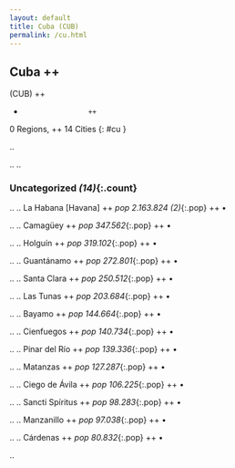 ```yaml
---
layout: default
title: Cuba (CUB)
permalink: /cu.html
---
```



## Cuba   ++
(CUB)  ++
-                     ++
0 Regions, ++
14 Cities
{: #cu }

.. 




.. 
.. 


### Uncategorized _(14)_{:.count}


..
..
La Habana [Havana]  ++
 _pop 2.163.824 (2)_{:.pop} ++
•

..
..
Camagüey  ++
 _pop 347.562_{:.pop} ++
•

..
..
Holguín  ++
 _pop 319.102_{:.pop} ++
•

..
..
Guantánamo  ++
 _pop 272.801_{:.pop} ++
•

..
..
Santa Clara  ++
 _pop 250.512_{:.pop} ++
•

..
..
Las Tunas  ++
 _pop 203.684_{:.pop} ++
•

..
..
Bayamo  ++
 _pop 144.664_{:.pop} ++
•

..
..
Cienfuegos  ++
 _pop 140.734_{:.pop} ++
•

..
..
Pinar del Río  ++
 _pop 139.336_{:.pop} ++
•

..
..
Matanzas  ++
 _pop 127.287_{:.pop} ++
•

..
..
Ciego de Ávila  ++
 _pop 106.225_{:.pop} ++
•

..
..
Sancti Spíritus  ++
 _pop 98.283_{:.pop} ++
•

..
..
Manzanillo  ++
 _pop 97.038_{:.pop} ++
•

..
..
Cárdenas  ++
 _pop 80.832_{:.pop} ++
•




.. 
 
